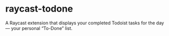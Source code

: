 # raycast-todone
A Raycast extension that displays your completed Todoist tasks for the day — your personal “To-Done” list. 
